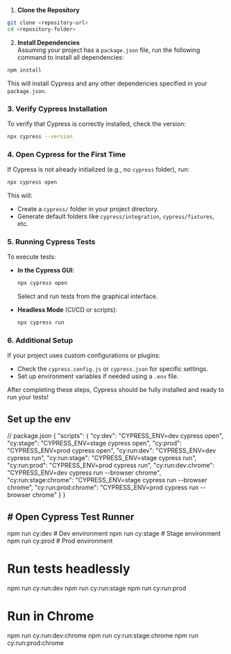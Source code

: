  1. **Clone the Repository**  
```bash
git clone <repository-url>
cd <repository-folder>
```

 2. **Install Dependencies**  
Assuming your project has a `package.json` file, run the following command to install all dependencies:  
```bash
npm install
```
This will install Cypress and any other dependencies specified in your `package.json`.  

### 3. **Verify Cypress Installation**  
To verify that Cypress is correctly installed, check the version:  
```bash
npx cypress --version
```

### 4. **Open Cypress for the First Time**  
If Cypress is not already initialized (e.g., no `cypress` folder), run:  
```bash
npx cypress open
```
This will:
- Create a `cypress/` folder in your project directory.
- Generate default folders like `cypress/integration`, `cypress/fixtures`, etc.

### 5. **Running Cypress Tests**  
To execute tests:
- **In the Cypress GUI**:  
  ```bash
  npx cypress open
  ```
  Select and run tests from the graphical interface.  

- **Headless Mode** (CI/CD or scripts):  
  ```bash
  npx cypress run
  ```

### 6. **Additional Setup**  
If your project uses custom configurations or plugins:
- Check the `cypress.config.js` or `cypress.json` for specific settings.
- Set up environment variables if needed using a `.env` file.

After completing these steps, Cypress should be fully installed and ready to run your tests!


## Set up the env

// package.json
{
 "scripts": {
   "cy:dev": "CYPRESS_ENV=dev cypress open",
   "cy:stage": "CYPRESS_ENV=stage cypress open",
   "cy:prod": "CYPRESS_ENV=prod cypress open",
   "cy:run:dev": "CYPRESS_ENV=dev cypress run",
   "cy:run:stage": "CYPRESS_ENV=stage cypress run", 
   "cy:run:prod": "CYPRESS_ENV=prod cypress run",
   "cy:run:dev:chrome": "CYPRESS_ENV=dev cypress run --browser chrome",
   "cy:run:stage:chrome": "CYPRESS_ENV=stage cypress run --browser chrome",
   "cy:run:prod:chrome": "CYPRESS_ENV=prod cypress run --browser chrome"
 }
}

## # Open Cypress Test Runner
npm run cy:dev    # Dev environment
npm run cy:stage  # Stage environment  
npm run cy:prod   # Prod environment

# Run tests headlessly
npm run cy:run:dev
npm run cy:run:stage
npm run cy:run:prod

# Run in Chrome 
npm run cy:run:dev:chrome
npm run cy:run:stage:chrome
npm run cy:run:prod:chrome
